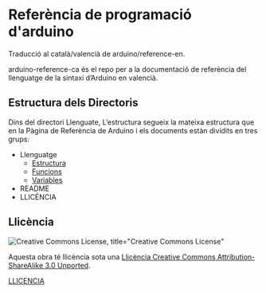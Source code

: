 # Referència de programació d'arduino

Traducció al català/valencià de arduino/reference-en.

arduino-reference-ca és el repo per a la documentació de referència del llenguatge de la sintaxi d’Arduino en valencià.


## Estructura dels Directoris

Dins del directori Llenguate, L’estructura segueix la mateixa estructura que en la Pàgina de Referència de Arduino i els documents estàn dividits en tres grups:

- Llenguatge
  - [Estructura](./Llenguatge/Estructura/Estructura.md)
  - [Funcions](./Llenguatge/Funcions/Funcions.md)
  - [Variables](./Llenguatge/Variables/Variables.md)
- README
- LLICÉNCIA

## Llicència

![Creative Commons License, title="Creative Commons License"](https://i.creativecommons.org/l/by-sa/3.0/88x31.png)

Aquesta obra té llicència sota una [Llicència Creative Commons Attribution-ShareAlike 3.0 Unported](https://creativecommons.org/licenses/by-sa/3.0/deed.en).

[LLICENCIA](https://github.com/qserrano/arduino-reference-ca/blob/main/LLICENCIA.md)
